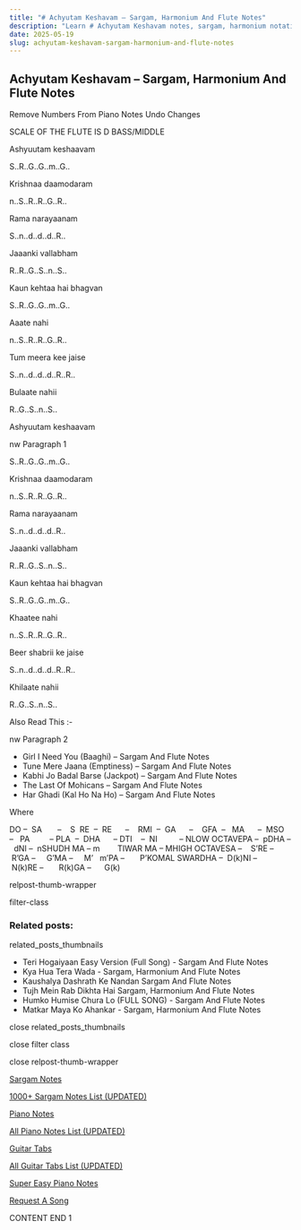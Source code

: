 ```yaml
---
title: "# Achyutam Keshavam – Sargam, Harmonium And Flute Notes"
description: "Learn # Achyutam Keshavam notes, sargam, harmonium notations and flute notes. Easy step-by-step tutorial for beginners."
date: 2025-05-19
slug: achyutam-keshavam-sargam-harmonium-and-flute-notes
---
```


## Achyutam Keshavam – Sargam, Harmonium And Flute Notes

Remove Numbers From Piano Notes
Undo Changes

SCALE OF THE FLUTE IS D BASS/MIDDLE

Ashyuutam keshaavam

S..R..G..G..m..G..

Krishnaa daamodaram

n..S..R..R..G..R..

Rama narayaanam

S..n..d..d..d..R..

Jaaanki vallabham

R..R..G..S..n..S..

Kaun kehtaa hai bhagvan

S..R..G..G..m..G..

Aaate nahi

n..S..R..R..G..R..

Tum meera kee jaise

S..n..d..d..d..R..R..

Bulaate nahii

R..G..S..n..S..

Ashyuutam keshaavam

nw Paragraph 1

S..R..G..G..m..G..

Krishnaa daamodaram

n..S..R..R..G..R..

Rama narayaanam

S..n..d..d..d..R..

Jaaanki vallabham

R..R..G..S..n..S..

Kaun kehtaa hai bhagvan

S..R..G..G..m..G..

Khaatee nahi

n..S..R..R..G..R..

Beer shabrii ke jaise

S..n..d..d..d..R..R..

Khilaate nahii

R..G..S..n..S..



Also Read This :-

nw Paragraph 2



* Girl I Need You (Baaghi) – Sargam And Flute Notes
* Tune Mere Jaana (Emptiness) – Sargam And Flute Notes
* Kabhi Jo Badal Barse (Jackpot) – Sargam And Flute Notes
* The Last Of Mohicans – Sargam And Flute Notes
* Har Ghadi (Kal Ho Na Ho) – Sargam And Flute Notes

Where



DO –  SA       –    S  RE  –  RE      –    RMI  –  GA      –    GFA  –   MA      –  MSO  –   PA         – PLA  –  DHA      – DTI    –  NI          – NLOW OCTAVEPA –  pDHA –  dNI –  nSHUDH MA – m        TIWAR MA – MHIGH OCTAVESA –    S’RE –     R’GA –     G’MA –     M’   m’PA –       P’KOMAL SWARDHA –  D(k)NI –       N(k)RE –       R(k)GA –      G(k)



relpost-thumb-wrapper

filter-class

### Related posts:

related_posts_thumbnails

* Teri Hogaiyaan Easy Version (Full Song) - Sargam And Flute Notes
* Kya Hua Tera Wada - Sargam, Harmonium And Flute Notes
* Kaushalya Dashrath Ke Nandan Sargam And Flute Notes
* Tujh Mein Rab Dikhta Hai Sargam, Harmonium And Flute Notes
* Humko Humise Chura Lo (FULL SONG) - Sargam And Flute Notes
* Matkar Maya Ko Ahankar - Sargam, Harmonium And Flute Notes

close related_posts_thumbnails

close filter class

close relpost-thumb-wrapper

[Sargam Notes](https://www.notationsworld.com/sargam-notes.html)

[1000+ Sargam Notes List (UPDATED)](https://www.notationsworld.com/all-songs-list-sargam-notes.html)

[Piano Notes](https://www.notationsworld.com/piano-notes.html)

[All Piano Notes List (UPDATED)](https://www.notationsworld.com/all-songs-list-piano-notes.html)

[Guitar Tabs](https://www.notationsworld.com/guitar-tabs.html)

[All Guitar Tabs List (UPDATED)](https://www.notationsworld.com/all-songs-list-guitar-tabs.html)

[Super Easy Piano Notes](https://studywall.in/)

[Request A Song](https://www.notationsworld.com/request-a-song.html)

CONTENT END 1

